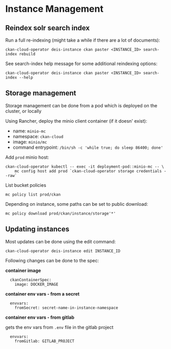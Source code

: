 # Instance Management


## Reindex solr search index

Run a full re-indexing (might take a while if there are a lot of documents):

```
ckan-cloud-operator deis-instance ckan paster <INSTANCE_ID> search-index rebuild
```

See search-index help message for some additional reindexing options:

```
ckan-cloud-operator deis-instance ckan paster <INSTANCE_ID> search-index --help
```


## Storage management

Storage management can be done from a pod which is deployed on the cluster, or locally

Using Rancher, deploy the minio client container (if it doesn' exist):

* name: `minio-mc`
* namespace: `ckan-cloud`
* image: `minio/mc`
* command entrypoint: `/bin/sh -c 'while true; do sleep 86400; done'`

Add `prod` minio host:

```
ckan-cloud-operator kubectl -- exec -it deployment-pod::minio-mc -- \
    mc config host add prod `ckan-cloud-operator storage credentials --raw`
```

List bucket policies

```
mc policy list prod/ckan
```

Depending on instance, some paths can be set to public download:

```
mc policy download prod/ckan/instance/storage'*'
```


## Updating instances

Most updates can be done using the edit command:

```
ckan-cloud-operator deis-instance edit INSTANCE_ID
```

Following changes can be done to the spec:

**container image**

```
  ckanContainerSpec:
    image: DOCKER_IMAGE
```

**container env vars - from a secret**

```
  envvars:
    fromSecret: secret-name-in-instance-namespace
```

**container env vars - from gitlab**

gets the env vars from `.env` file in the gitlab project

```
  envvars:
    fromGitlab: GITLAB_PROJECT
```

